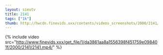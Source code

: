 ```yaml
--- 
layout: sieutv
title: 2141
tags: ["1k"]
thumb: http://hwcdn.finevids.xxx/contents/videos_screenshots/2000/2141/preview.mp4.jpg
---
```

{% include video src="http://www.finevids.xxx/get_file/1/da3861aa8a1556398f451759e098401f/2000/2141/2141.mp4/" %} 
